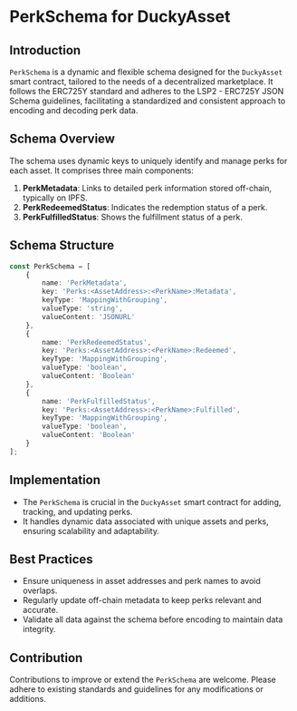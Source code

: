 # PerkSchema for DuckyAsset

## Introduction

`PerkSchema` is a dynamic and flexible schema designed for the `DuckyAsset` smart contract, tailored to the needs of a decentralized marketplace. It follows the ERC725Y standard and adheres to the LSP2 - ERC725Y JSON Schema guidelines, facilitating a standardized and consistent approach to encoding and decoding perk data.

## Schema Overview

The schema uses dynamic keys to uniquely identify and manage perks for each asset. It comprises three main components:

1. **PerkMetadata**: Links to detailed perk information stored off-chain, typically on IPFS.
2. **PerkRedeemedStatus**: Indicates the redemption status of a perk.
3. **PerkFulfilledStatus**: Shows the fulfillment status of a perk.

## Schema Structure

```typescript
const PerkSchema = [
    {
        name: 'PerkMetadata',
        key: 'Perks:<AssetAddress>:<PerkName>:Metadata',
        keyType: 'MappingWithGrouping',
        valueType: 'string',
        valueContent: 'JSONURL'
    },
    {
        name: 'PerkRedeemedStatus',
        key: 'Perks:<AssetAddress>:<PerkName>:Redeemed',
        keyType: 'MappingWithGrouping',
        valueType: 'boolean',
        valueContent: 'Boolean'
    },
    {
        name: 'PerkFulfilledStatus',
        key: 'Perks:<AssetAddress>:<PerkName>:Fulfilled',
        keyType: 'MappingWithGrouping',
        valueType: 'boolean',
        valueContent: 'Boolean'
    }
];
```

## Implementation

- The `PerkSchema` is crucial in the `DuckyAsset` smart contract for adding, tracking, and updating perks.
- It handles dynamic data associated with unique assets and perks, ensuring scalability and adaptability.

## Best Practices

- Ensure uniqueness in asset addresses and perk names to avoid overlaps.
- Regularly update off-chain metadata to keep perks relevant and accurate.
- Validate all data against the schema before encoding to maintain data integrity.

## Contribution

Contributions to improve or extend the `PerkSchema` are welcome. Please adhere to existing standards and guidelines for any modifications or additions.
